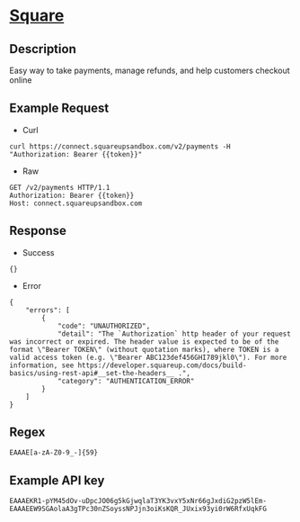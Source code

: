 # [Square](https://developer.squareup.com/reference/square)

## __Description__
Easy way to take payments, manage refunds, and help customers checkout online

## __Example Request__
* Curl
```
curl https://connect.squareupsandbox.com/v2/payments -H "Authorization: Bearer {{token}}"
```

* Raw
```
GET /v2/payments HTTP/1.1
Authorization: Bearer {{token}}
Host: connect.squareupsandbox.com
```

## __Response__
* Success
```
{}
```
* Error
```
{
    "errors": [
        {
            "code": "UNAUTHORIZED",
            "detail": "The `Authorization` http header of your request was incorrect or expired. The header value is expected to be of the format \"Bearer TOKEN\" (without quotation marks), where TOKEN is a valid access token (e.g. \"Bearer ABC123def456GHI789jkl0\"). For more information, see https://developer.squareup.com/docs/build-basics/using-rest-api#__set-the-headers__ .",
            "category": "AUTHENTICATION_ERROR"
        }
    ]
}
```

## __Regex__
```
EAAAE[a-zA-Z0-9_-]{59}
```

## __Example API key__
```
EAAAEKR1-pYM45dOv-uDpcJO06g5kGjwqlaT3YK3vxY5xNr66gJxdiG2pzW5lEm-
EAAAEEW9SGAolaA3gTPc30nZSoyssNPJjn3oiKsKQR_JUxix93yi0rW6RfxUqkFG
```